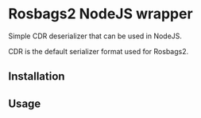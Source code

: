 # Rosbags2 NodeJS wrapper

Simple CDR deserializer that can be used in NodeJS. 

CDR is the default serializer format used for Rosbags2.


## Installation


## Usage

